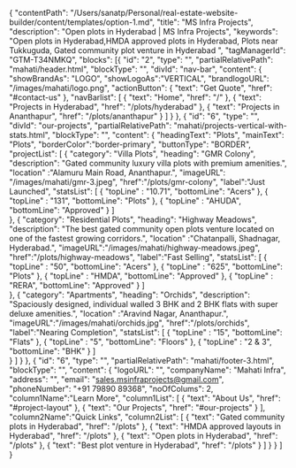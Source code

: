 {
  "contentPath": "/Users/sanatp/Personal/real-estate-website-builder/content/templates/option-1.md",
  "title": "MS Infra Projects",
  "description": "Open plots in Hyderabad | MS Infra Projects",
  "keywords": "Open plots in Hyderabad,HMDA approved plots in Hyderabad, Plots near Tukkuguda, Gated community plot venture in Hyderabad ",
  "tagManagerId": "GTM-T34NMKQ",
  "blocks": [{
      "id": "2",
      "type": "",
      "partialRelativePath": "mahati/header.html",
      "blockType": "",
      "divId": "nav-bar",
      "content": {
        "showBrandAs": "LOGO",
        "showLogoAs":"VERTICAL",
        "brandlogoURL": "/images/mahati/logo.png",
        "actionButton": {
            "text": "Get Quote",
            "href": "#contact-us"
        },
        "navBarlist": [
          {
            "text": "Home",
            "href": "/"
          },
          {
            "text": "Projects in Hyderabad",
            "href": "/plots/hyderabad"
          },
          {
            "text": "Projects in Ananthapur",
            "href": "/plots/ananthapur"
          }
        ]
      }
    },
    {
      "id": "6",
      "type": "",
      "divId": "our-projects",
      "partialRelativePath": "mahati/projects-vertical-with-stats.html",
      "blockType": "",
      "content": {
        "headingText": "Plots",
        "mainText": "Plots",
        "borderColor":"border-primary",
        "buttonType": "BORDER",
        "projectList": [
          {
            "category": "Villa Plots",
            "heading": "GMR Colony",
            "description": "Gated community luxury villa plots with premium amenities.",
            "location" :"Alamuru Main Road, Ananthapur.",
            "imageURL": "/images/mahati/gmr-3.jpeg",
            "href":"/plots/gmr-colony",
            "label":"Just Launched",
            "statsList": [
              {
                "topLine" : "10.71",
                "bottomLine": "Acers"
              },
              {
                "topLine" : "131",
                "bottomLine": "Plots"
              },
              {
                "topLine" : "AHUDA",
                "bottomLine": "Approved"
              }
            ]  
          },
          {
            "category": "Residential Plots",
            "heading": "Highway Meadows",
            "description": "The best gated community open plots venture located on one of the fastest growing corridors.",
            "location" :"Chatanpalli, Shadnagar, Hyderabad.",
            "imageURL":"/images/mahati/highway-meadows.jpeg",
            "href":"/plots/highway-meadows",
            "label":"Fast Selling",
            "statsList": [
              {
                "topLine" : "50",
                "bottomLine": "Acers"
              },
              {
                "topLine" : "625",
                "bottomLine": "Plots"
              },
                {
                "topLine" : "HMDA",
                "bottomLine": "Approved"
              },
              {
                "topLine" : "RERA",
                "bottomLine": "Approved"
              }
            ]          
          },
          {
            "category": "Apartments",
            "heading": "Orchids",
            "description": "Spaciously designed, individual walled 3 BHK and 2 BHK flats with super deluxe amenities.",
            "location" :"Aravind Nagar, Ananthapur.",
            "imageURL":"/images/mahati/orchids.jpg",
            "href":"/plots/orchids",
            "label":"Nearing Completion",
            "statsList": [
              {
                "topLine" : "15",
                "bottomLine": "Flats"
              },
              {
                "topLine" : "5",
                "bottomLine": "Floors"
              },
              {
                "topLine" : "2 & 3",
                "bottomLine": "BHK"
              }
            ]  
          }
        ]
      }
    },
    {
      "id": "6",
      "type": "",
      "partialRelativePath": "mahati/footer-3.html",
      "blockType": "",
      "content": {
        "logoURL": "",
        "companyName": "Mahati Infra",
        "address": "",
        "email": "sales.msinfraprojects@gmail.com",
        "phoneNumber": "+91 79890 89368",
        "noOfColums": 2,
        "column1Name":"Learn More",
        "column1List": [
        {
            "text": "About Us",
            "href": "#project-layout"
          },
          {
            "text": "Our Projects",
            "href": "#our-projects"
          }
        ],
        "column2Name":"Quick Links",
        "column2List": [
          {
            "text": "Gated community plots in Hyderabad",
            "href": "/plots"
          },
          {
            "text": "HMDA approved layouts in Hyderabad",
            "href": "/plots"
          },
          {
            "text": "Open plots in Hyderabad",
            "href": "/plots"
          },
          {
            "text": "Best plot venture in Hyderabad",
            "href": "/plots"
          }
        ]
      }
    }
  ]
}
